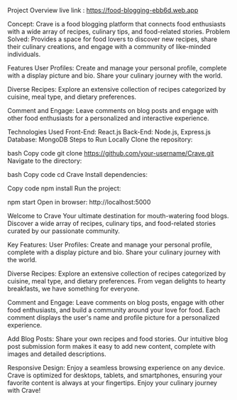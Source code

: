 Project Overview
live link : https://food-blogging-ebb6d.web.app

Concept: Crave is a food blogging platform that connects food enthusiasts with a wide array of recipes, culinary tips, and food-related stories.
Problem Solved: Provides a space for food lovers to discover new recipes, share their culinary creations, and engage with a community of like-minded individuals.

Features
User Profiles:
Create and manage your personal profile, complete with a display picture and bio. Share your culinary journey with the world.

Diverse Recipes:
Explore an extensive collection of recipes categorized by cuisine, meal type, and dietary preferences.

Comment and Engage:
Leave comments on blog posts and engage with other food enthusiasts for a personalized and interactive experience.

Technologies Used
Front-End: React.js
Back-End: Node.js, Express.js
Database: MongoDB
Steps to Run Locally
Clone the repository:

bash
Copy code
git clone https://github.com/your-username/Crave.git
Navigate to the directory:

bash
Copy code
cd Crave
Install dependencies:


Copy code
npm install
Run the project:


npm start
Open in browser:
http://localhost:5000

Welcome to Crave
Your ultimate destination for mouth-watering food blogs. Discover a wide array of recipes, culinary tips, and food-related stories curated by our passionate community.

Key Features:
User Profiles:
Create and manage your personal profile, complete with a display picture and bio. Share your culinary journey with the world.

Diverse Recipes:
Explore an extensive collection of recipes categorized by cuisine, meal type, and dietary preferences. From vegan delights to hearty breakfasts, we have something for everyone.

Comment and Engage:
Leave comments on blog posts, engage with other food enthusiasts, and build a community around your love for food. Each comment displays the user's name and profile picture for a personalized experience.

Add Blog Posts:
Share your own recipes and food stories. Our intuitive blog post submission form makes it easy to add new content, complete with images and detailed descriptions.

Responsive Design:
Enjoy a seamless browsing experience on any device. Crave is optimized for desktops, tablets, and smartphones, ensuring your favorite content is always at your fingertips.
Enjoy your culinary journey with Crave!

